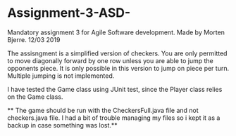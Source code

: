 # Assignment-3-ASD-
Mandatory assignment 3 for Agile Software development.
Made by Morten Bjerre.
12/03 2019

The assisngment is a simplified version of checkers. 
You are only permitted to move diagonally forward by one row unless you are able to jump the opponents piece.
It is only possible in this version to jump on piece per turn. Multiple jumping is not implemented. 

I have tested the Game class using JUnit test, since the Player class relies on the Game class.

** The game should be run with the CheckersFull.java file and not checkers.java file. 
I had a bit of trouble managing my files so i kept it as a backup in case something was lost.**
